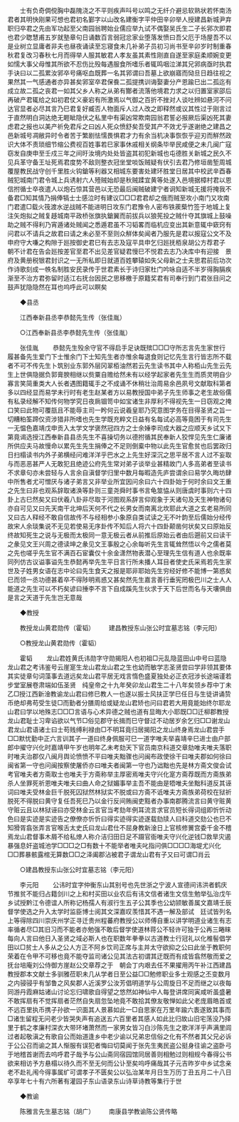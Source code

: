 <!-- { "loadSidebar": true } -->
　　士有负奇倜傥胸中磊隗浇之不平则疾声呌号以鸣之无纤介避忌软熟状若怀南汤君者其明快刚果可想也君初名鄞字以山改名建衡字平仲田辛卯举人授建昌新城尹弃职归卒君之先由军功起至父南园翁聘始业儒应举九试不偶娶吴氏生二子长郛次即君也君少聦慧甫五岁就塾章句日诵数百言弱冠忿家业堕落发愤曰吾父厄于场屋吾不以是业树立显庸者非夫也昼夜诵读至忘寝食未几补弟子员初习尚书至辛卯岁时制重春秋君复改习春秋七月而得举人服其敏君人孝友虽其素性刚直自遂至家庭柔顺婉变更如懦大事父母惟其所欲不忍伤比殁每遇服食所嗜乐者辄鸣咽泣涕其兄郛病亟时执君手诀曰以二孤累汝郛卒号痛呕血既葬一名其郛谓曰吾墓上欲崩寤而恸旦日趋往视之果然其一气感通者亦异甚矣郛室卒君保飬二孤提携训诲娶妻分产恩踰巳出二孤迄有成立故二孤之丧君一如其父乡人称之从弟有酇者流落他境君力求之以归置室家邵后再破产君辄给之如初君仗义豪宕有所激焉以气御之百折不挫对人谈吐辨如悬河不问达官显者必尽其言乃巳君复好臧否人物面斥人过人改之即释然或议其性过于刚言过于直然明白洞达绝无睚眦隐伏之私里中有渠凶常欺南园翁君誓必报厥后渠凶死其妻虑君之报也以美产祈免君斥之曰凶人死众愤舒矣吾受其产不效尤乎遂谢绝之建昌之邑新城号凋敝异时令者苦于繁剧怯懦畏惧君才力有余当机决事恢恢乎迎刃而觧然政识大体不责琐细节缩公费视百姓事若巳家事休戚相关纲条毕举民咸便之未几闽广寇窃发自庚申至壬戍三年之间旴汝境内处处皆盗其初犯新城也屯德胜关新城之民久不见兵革守备王址死焉君度势不敌则整衣冠坐堂啖饭贼疑有伏引去君乃修垣凿堑周城覆屋教民战守创千里胜火钩鎗等利器又相城东要害处建环胜堂日居其中校武辛酉春贼犯城南门君令城上兵诱射六人殪贼始却是秋贼蹂宜黄等处遂入邑境据樟村君以恩信拊循士卒夜遣人以炮石惊其营邑以无恐最后闽贼破建宁者诇知新城无援将掩我不备君□知其情乃捐俸犒士士感泣时有建议□□□君君却之俄而贼至攻小南门又攻南门君遣□载火筏渡水逆战贼不能进明日攻东门君豫令人密布铁蒺蔾竹签于地城上复注矢炮拟之贼复趍城南平政桥张旗执鎗翼而前拔兵以狼筅投之贼什夺其旗城上鼓噪助之贼不得利乃宵遁诸处贼闻之悉遁君虽不习韬畧而临机应变出其新意辄中窽窍有问君以不请兵之故君曰请之未必至不至则众觧体矣闻者乃服先是君以报寇公文不及申府守大嗛之构隙于廵按御史君巳有去志及寇平具申乞归廵抚栢泉胡公方荐君子　朝不计君在告会廵按差官至君不出见差官疑君慢巳不悦君去志乃决库中有迎接　景府及黄册税银君封识之一无所私即日就道百姓攀辕如失父母新之士夫思君前后功次作诗歌刻成一帙名制胜安民录传于世君素长于诗归家杜门吟咏自适不半岁得胸膈疾渐至不治方君弥留时适江右抚台因民之思移檄于原籍奖君有司奉行到门君张目问之鼓声犹隐隐然在耳也呜呼此可以瞑矣 

　　◆县丞 

　　江西奉新县丞李恭懿先生传（张佳胤） 

　　○江西奉新县丞李恭懿先生传（张佳胤） 

　　张佳胤 
　　恭懿先生殁余守官不得启手足诀既殡□□□守所志言先生家世行履甚备先生爱门下士惟余门下士知先生者亦惟余每退食则记忆先生言行皆志所不载者不可不传先生卜筑别业东郭外层冈翠栢油然若云先生读书其中人称栢山先生云先生上世俱隐据负郭膏腴相继以赀粟自赡给然未有以经学起家者先生生而质灵明自少寡言笑简重类大人长者遇图籍辄手之不成诵不休稍壮治周易余邑夙号文献取科第者多以四经显而易学未行时有老生赵某者方以易教授国中弟子先生师事之老生故俗儒有私录经解不知传何物学究日夜扄锢笥中如宝诸生非厚利不得视先生一日窃观之掩口笑曰此物可覆瓿且不能辱主司一盻何云说羲皇耶乃究意图学务在目得圣贤之旨一切糟粕筌蹄仅资涉猎非所嗜也先生学既充粹文日益有名每试必高等竟困于有司先生一无愠色嘉靖戊申贡入太学文学褒然冠四方之士余娷李司成大器之应顺天乡试又下第竟谒选授江西奉新县县丞先生不喜操切务以德拊循其民奉新人狡悍见先生仁廉诸所供应夫马故慢命以累先生先生捐俸之不足则倒槖中物以此先生官愈贫也后罢政归日扫榻读书内外子弟横经问难洋洋乎巴水之上先生好深沉之思平居不言人过不妄取与而恶恶甚严人无敢犯且绝迹公府先生常对弟子谈举业甚精故门人多高弟者至读书不求章句亦未尝轻与人言余自滇督学归里中数月每暇造先庐尝谓余曰易学久晦坊肆中所售者尤可憎厌与诸子弟言又非举业所宜因问余曰六十四卦始于何时余曰文王重之先生曰非也观系辞取诸涣等卦则三童尧舜时事书言龟筮恊从则唐虞时事则六十四卦上古巳然矣又曰伏羲八卦非尽取于河图观系辞言仰观象于天诸句及天生神物诸句亦自可见又曰先天南干北坤后天何不代之长男女而南离北坎耶此大道之玄老易所同又曰古人释经不敢自信故传不与经相参小象原自类试读之无不叶韵至后儒始分经传故宋人余琰集说不无见若使易无序卦传不知后人将六十四卦颠凿何状矣又曰原始反终故知死生之说与无极而太极同一意无极云者从前推后原始云者由后遡前又曰读干之彖见文王兴周之德读坤之彖见文王事殷之心余每听先生言辄耸然悟以今之儒者莫之先也嗟乎先生官不满百石宦囊仅十余金潇然物表潜心至理先生信有道人也余既率同列仿古议谥事谥先生恭懿再举先生平日言行所未播人耳目者使史氏采焉若先生家世及子姓男女语在志中论曰先生食天之报是耶非耶始先生穷经好修不能博一第惑矣巳而领一丞功德甚着卒不得陟明焉惑又甚矣然先生嘉言善行垂宪罔极巴川之士人人能道之先生可以不朽矣谚曰捶李不言下自成蹊先生伙求于天下后世而名与天壤俱由是言之天道于先生岂无意哉  

　　◆教授 

　　教授龙山黄君勋传（霍韬） 
　　建昌教授东山张公时宜墓志铭（李元阳） 

　　○教授龙山黄君勋传（霍韬） 

　　霍韬 
　　龙山君姓黄氏讳勋字守勋揭阳人也初祖□元乱隐蓝田山中号曰蓝隐龙山君之考讳鉴号云崖寔生龙山君龙山君之生也幼而敏学志圣贤尝曰学非领其要体其实徒章句词藻事去道远矣龙山君平居无戏言惰色盛夏独处必正衣冠涉长途端谨若步堂室展卷肃端如伍圣贤　纯皇帝之十九年癸卯龙山君生二十八年矣领乡荐中丁未乙□授江西新淦教谕龙山君曰修巳教人一也遂以振士风扶正学巳任日与生徒讲诵贽币绝却弗苟受生徒□而勤者分膳周给或疑龙山君矫也问曰君若大用竟能始终尔耶龙山君曰学以地殊志□□□言语与心术异德之贼也道有显晦大小耶既□□迁柳郡教授龙山君耻士习卑谄欲以气节□俗见郡守长揖而巳守督过不动居岁余乞归□□谢龙山君龙山君语诸士曰士苟贱缚利禄由□不明耳竟归居揭阳之龙山终身焉龙山君尝手□□默忧勤中正六言训其子一道曰终身佩服可巳一道字唯夫举喜靖辛巳进士由户部郎中擢守兴化时嘉靖甲午岁也明年乙未考劾天下官员南京科道交章劾唯夫唯夫落职时唯夫治郡仅八闽月舆论愤愤不平曰唯夫黜骤也问闽布政使徐干曰唯夫郡如何徐曰闽省第一守也问闽按察使屠侨亦曰唯夫者闽第一守也乃诎黜也先是林方斋文俊会试考官唯夫者方斋取士也唯夫于方斋称举主厚密焉唯夫守兴化寔方斋荐既而方斋族弟杀人坐罪死祈恩唯夫唯夫曰曲人命之狱媚事举主吾不能由是牾唯夫坐黜科道反其诬词曰唯夫受林金巨千脱死囚狱然林狱实不脱或曰方斋不诋唯夫方斋族弟荷校在狱祈脱死不得脱曰黄守复任吾死巳乃以金行反间贿闽吏黠者办事南郡腾流言曰黄守赃黄守赃云且以林狱诬曰亦受林金云言官当考劾年例耳流言求官员短长得词组即忻忻动色曰是实迹是实迹告之僚僚亦忻忻曰得实迹得实迹遂载劾牍人曰科道交劾公也巳不知猾胥翕张弄言官喉舌太史氏曰龙山君仕不屈身教新淦日上官核修黉宫委千金不稽焉龙山君督事木屑不给私燎人称介洁归田日足不蹑官衙唯夫守兴化逆钱□救旱灾遏暴强息奸盗城池学□□□之□有数十不能举者唯夫叱指问俱□□□□海堤尤兴化□□葬暴骸露棺无算数□□之泽阖郡沾被君子谓龙山君有子又曰可谓□肖云 

　　○建昌教授东山张公时宜墓志铭（李元阳） 

　　李元阳 
　　公讳时宜字仲衡东山其别号也先世浙之宁波人宣德间讳洪者鹤庆节推贫不能归占籍剑川之上和村买田以业农后有讳文信者诸生文信生勉举弘治戊午乡试授黔江令德谊人所称记杨孺人有淑行生五子公其季也公幼颕敏善属文嘉靖壬辰督学使选之升入太学时监臣博士阅其文深嘉叹羡惜其不遇一解及部试　廷试皆列名上等得除四川崇庆州学正寻迁贵州程蕃府教授公以师傅自重以讲学明道业诸生有志率循者尽□其旧习而不能者亦勉强不敢后督学使道林蒋公不轻许可独于公再三睠睐每向人言曰他日入圣贤之域必斯人也在职数年拳拳以古道教士行冠礼以化椎髻倡学田以□贫士人多从之公人方正不阿乡饮司正席与主并太守欲抑之公曰此坐于教职何荣着在令甲不可移也竟不能夺监司诸公见其法古初谓其迂既而有成皆翕然敬而爱之抚台培庵刘公侍御方崖赵公交章荐之于　朝会丁内艰去任不果擢用丙午补江西建昌教授郡本文献士多驯雅莅职未几从学者日至公益□□勉修职业多士观感之丕变数月之内骎骎乎有邹鲁之风矣郡人近溪罗公汝芳倡明道学与公周旋日不足而继之以夜每同游丹霞麻姑诸山讨论忘归啸歌自得望之悠然如神仙中人每登讲席同寅咸听虽盛暑不敢挥扇有不觉挥扇者茫然自失扇忽坠地竟不敢拾其僚友敬惮如此父老庞眉皓首或不远百里执币携子孙欲一识面其人景慕如此一□自思家在万里年踰六袠遂致其事而□诸生留程无问老少皆哭失声有追送五六百里者其感人如此比归故山旧宅荡没乃择里于鹤之孝廉村深衣大带环堵萧然而一家男女皆习白沙陈先生之歌洋洋乎声满里闾过者起敬滇之有歌自公而始道逢乡中老少谕以兄弟忠信俗之化有不然者其父兄必诉于公公召而谕之其人惭服有误犯者悔曰切莫闻于张先生夷民盗公挺身往谕之盗卧弓于地稽首谢而去呜呼君子哉予与公山斋同宿园馆同居善则相勉过则相规今春得公书欲来相访予方悬榻以待久而不至无何而公讣至矣呜呼痛哉其子元吉昨岁中乡试念亲老不赴礼闱今得事属纩可谓孝子不匮矣公以弘治某年月日生万历丁丑五月二十八日卒享年七十有六所著有灌园子东山语录东山诗草诗教等集行于世 

　　◆教谕 

　　陈雅言先生墓志铭（胡广） 
　　南康县学教谕陈公贤传略 


